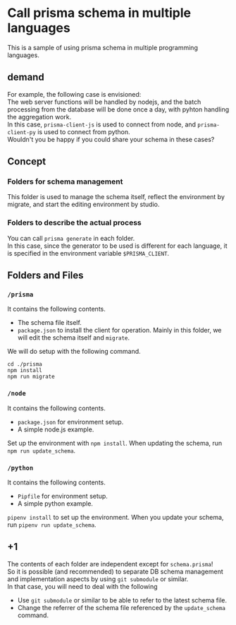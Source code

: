 # Call prisma schema in multiple languages 
This is a sample of using prisma schema in multiple programming languages.

## demand
For example, the following case is envisioned:  
The web server functions will be handled by nodejs, and the batch processing from the database will be done once a day, with pyhton handling the aggregation work.  
In this case, `prisma-client-js` is used to connect from node, and `prisma-client-py` is used to connect from python.  
Wouldn't you be happy if you could share your schema in these cases?  

## Concept
### Folders for schema management
This folder is used to manage the schema itself, reflect the environment by migrate, and start the editing environment by studio.

### Folders to describe the actual process
You can call `prisma generate` in each folder.  
In this case, since the generator to be used is different for each language, it is specified in the environment variable `$PRISMA_CLIENT`.

## Folders and Files
### `/prisma`
It contains the following contents.
* The schema file itself.
* `package.json` to install the client for operation.
Mainly in this folder, we will edit the schema itself and `migrate`.

We will do setup with the following command.
```
cd ./prisma
npm install
npm run migrate
```

### `/node`
It contains the following contents.
* `package.json` for environment setup.
* A simple node.js example.

Set up the environment with `npm install`.
When updating the schema, run `npm run update_schema`.

### `/python`
It contains the following contents.
* `Pipfile` for environment setup.
* A simple python example.

`pipenv install` to set up the environment.
When you update your schema, run `pipenv run update_schema`.

## +1
The contents of each folder are independent except for `schema.prisma`!  
So it is possible (and recommended) to separate DB schema management and implementation aspects by using `git submodule` or similar.  
In that case, you will need to deal with the following
* Use `git submodule` or similar to be able to refer to the latest schema file.
* Change the referrer of the schema file referenced by the `update_schema` command.
